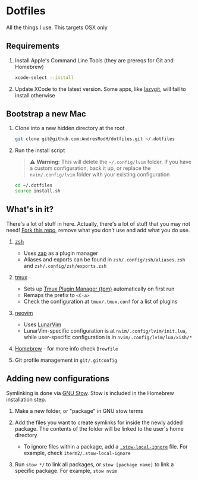 # Dotfiles

All the things I use. This targets OSX only

## Requirements

1. Install Apple's Command Line Tools (they are prereqs for Git and Homebrew)

   ```sh
   xcode-select --install
   ```

2. Update XCode to the latest version. Some apps, like [lazygit](https://github.com/jesseduffield/lazygit), will fail to install otherwise

## Bootstrap a new Mac

1. Clone into a new hidden directory at the root

   ```sh
   git clone git@github.com:AndresRodH/dotfiles.git ~/.dotfiles
   ```

2. Run the install script

   > ⚠️ **Warning:** This will delete the `~/.config/lvim` folder. If you have a custom configuration, back it up, or replace the `nvim/.config/lvim` folder with your existing configuration

   ```sh
   cd ~/.dotfiles
   source install.sh
   ```

## What's in it?

There's a lot of stuff in here. Actually, there's a lot of stuff that you may not need! [Fork this repo](https://github.com/AndresRodH/dotfiles/fork), remove what you don't use and add what you do use.

1. [zsh](https://www.zsh.org/)
   - Uses [zap](https://github.com/zap-zsh/zap) as a plugin manager
   - Aliases and exports can be found in `zsh/.config/zsh/aliases.zsh` and `zsh/.config/zsh/exports.zsh`

2. [tmux](https://github.com/tmux/tmux)
   - Sets up [Tmux Plugin Manager (tpm)](https://github.com/tmux-plugins/tpm) automatically on first run
   - Remaps the prefix to `<C-a>`
   - Check the configuration at `tmux/.tmux.conf` for a list of plugins

3. [neovim](https://neovim.io/)
   - Uses [LunarVim](https://www.lunarvim.org/) 
   - LunarVim-specific configuration is at `nvim/.config/lvim/init.lua`, while user-specific configuration is in `nvim/.config/lvim/lua/xish/*`

4. [Homebrew](https://brew.sh/) - for more info check `Brewfile`

5. Git profile management in `git/.gitconfig`

## Adding new configurations

Symlinking is done via [GNU Stow](https://www.gnu.org/software/stow/). Stow is included in the Homebrew installation step.

1. Make a new folder, or "package" in GNU stow terms

2. Add the files you want to create symlinks for inside the newly added package. The contents of the folder will be linked to the user's home directory
   - To ignore files within a package, add a [`.stow-local-ignore`](https://www.gnu.org/software/stow/manual/html_node/Types-And-Syntax-Of-Ignore-Lists.html) file. For example, check `iterm2/.stow-local-ignore`

3. Run `stow */` to link all packages, or `stow [package name]` to link a specific package. For example, `stow nvim`
